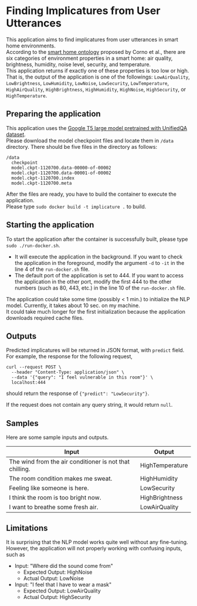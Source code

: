 # Finding Implicatures from User Utterances

This application aims to find implicatures from user utterances in smart home environments.<br />
According to the [smart home ontology](http://elite.polito.it/ontologies/eupont.owl) proposed by Corno et al., there are six categories of environment properties in a smart home: air quality, brightness, humidity, noise level, security, and temperature.<br />
This application returns if exactly one of these properties is too low or high.
That is, the output of the application is one of the followings: `LowAirQuality`, `LowBrightness`, `LowHumidity`, `LowNoise`, `LowSecurity`, `LowTemperature`, `HighAirQuality`, `HighBrightness`, `HighHumidity`, `HighNoise`, `HighSecurity`, or `HighTemperature`.

## Preparing the application

This application uses the [Google T5 large model pretrained with UnifiedQA dataset](https://github.com/allenai/unifiedqa).<br />
Please download the model checkpoint files and locate them in `/data` directory.
There should be five files in the directory as follows:
```
/data
  checkpoint
  model.ckpt-1120700.data-00000-of-00002
  model.ckpt-1120700.data-00001-of-00002
  model.ckpt-1120700.index
  model.ckpt-1120700.meta
```

After the files are ready, you have to build the container to execute the application.<br />
Please type `sudo docker build -t implicature .` to build.

## Starting the application

To start the application after the container is successfully built, please type `sudo ./run-docker.sh`.

- It will execute the application in the background. If you want to check the application in the foreground, modify the argument `-d` to `-it` in the line 4 of the `run-docker.sh` file.
- The default port of the application is set to 444. If you want to access the application in the other port, modify the first 444 to the other numbers (such as 80, 443, etc.) in the line 10 of the `run-docker.sh` file.

The application could take some time (possibly < 1 min.) to initialize the NLP model. Currently, it takes about 10 sec. on my machine.<br />
It could take much longer for the first initialization because the application downloads required cache files.

## Outputs

Predicted implicatures will be returned in JSON format, with `predict` field. For example, the response for the following request,
```
curl --request POST \
  --header "Content-Type: application/json" \
  --data '{"query": "I feel vulnerable in this room"}' \
  localhost:444
```
should return the response of `{"predict": "LowSecurity"}`.

If the request does not contain any query string, it would return `null`.

## Samples

Here are some sample inputs and outputs.

| Input | Output |
|-------|--------|
| The wind from the air conditioner is not that chilling. | HighTemperature |
| The room condition makes me sweat. | HighHumidity |
| Feeling like someone is here. | LowSecurity |
| I think the room is too bright now. | HighBrightness |
| I want to breathe some fresh air. | LowAirQuality |

## Limitations

It is surprising that the NLP model works quite well without any fine-tuning.
However, the application will not properly working with confusing inputs, such as

- Input: "Where did the sound come from"
    - Expected Output: HighNoise
    - Actual Output: LowNoise
- Input: "I feel that I have to wear a mask"
    - Expected Output: LowAirQuality
    - Actual Output: HighSecurity

